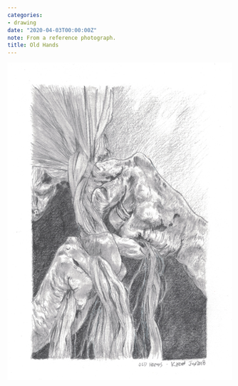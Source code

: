 ```yaml
---
categories:
- drawing
date: "2020-04-03T00:00:00Z"
note: From a reference photograph.
title: Old Hands
---
```


<img src="/assets/pages/art/images/old-hands.png">
